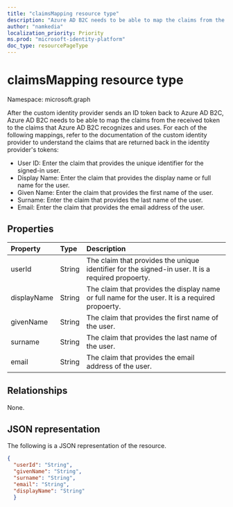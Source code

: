 ```yaml
---
title: "claimsMapping resource type"
description: "Azure AD B2C needs to be able to map the claims from the received token to the claims that Azure AD B2C recognizes and uses."
author: "namkedia"
localization_priority: Priority
ms.prod: "microsoft-identity-platform"
doc_type: resourcePageType
---
```


# claimsMapping resource type

Namespace: microsoft.graph

After the custom identity provider sends an ID token back to Azure AD B2C, Azure AD B2C needs to be able to map the claims from the received token to the claims that Azure AD B2C recognizes and uses. For each of the following mappings, refer to the documentation of the custom identity provider to understand the claims that are returned back in the identity provider's tokens:

* User ID: Enter the claim that provides the unique identifier for the signed-in user.
* Display Name: Enter the claim that provides the display name or full name for the user.
* Given Name: Enter the claim that provides the first name of the user.
* Surname: Enter the claim that provides the last name of the user.
* Email: Enter the claim that provides the email address of the user.

## Properties
|Property|Type|Description|
|:-------|:---|:----------|
|userId|String|The claim that provides the unique identifier for the signed-in user. It is a required propoerty.|
|displayName|String|The claim that provides the display name or full name for the user. It is a required propoerty.|
|givenName|String|The claim that provides the first name of the user.|
|surname|String|The claim that provides the last name of the user.|
|email|String|The claim that provides the email address of the user.|

## Relationships
None.

## JSON representation
The following is a JSON representation of the resource.
<!-- {
  "blockType": "resource",
  "@odata.type": "microsoft.graph.claimsMapping"
}
-->

``` json
{
  "userId": "String",
  "givenName": "String",
  "surname": "String",
  "email": "String",
  "displayName": "String"
  }
```